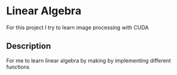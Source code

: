 # Linear Algebra

For this project I try to learn image processing with CUDA

## Description

For me to learn linear algebra by making by implementing different functions